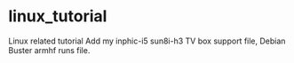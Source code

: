 # linux_tutorial
Linux related tutorial
Add my inphic-i5 sun8i-h3 TV box support file, Debian Buster armhf runs file.
